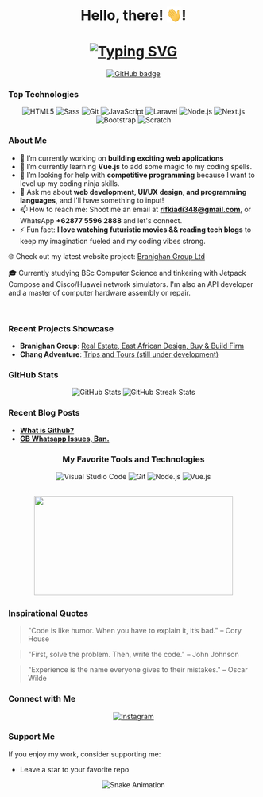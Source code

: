 <h1 align="center">Hello, there! <img src="https://raw.githubusercontent.com/ABSphreak/ABSphreak/master/gifs/Hi.gif" width="30px" height="32px" style="margin-bottom: -5px;"/>!</h1>

<h1 align="center">
  <a href="https://git.io/typing-svg">
    <img src="https://readme-typing-svg.herokuapp.com?font=Fira+Code&pause=1000&width=435&lines=I'm+Rifki+GG!...;A+Software+Developer+...;and+Web+Designer...;Enhance+your+coding+experience+!🖤&center=true&size=20" alt="Typing SVG" />
  </a>
</h1>

<p align="center">
  <a href="https://github.com/rifkigg?tab=followers">
    <img src="https://img.shields.io/github/followers/rifkigg?label=Followers&logo=GitHub&style=for-the-badge&hide_border=true" alt="GitHub badge"/>
  </a>
</p>

 ### Top Technologies
<div align="center" style="max-width: 500px; margin: 0 auto;">
  <p>
    <img src="https://img.shields.io/badge/html5-%23E34F26.svg?style=for-the-badge&logo=html5&logoColor=white" alt="HTML5"/>
    <img src="https://img.shields.io/badge/sass-%23CC6699.svg?style=for-the-badge&logo=sass&logoColor=white" alt="Sass"/>
     <img src="https://img.shields.io/badge/git-%23F05033.svg?style=for-the-badge&logo=git&logoColor=white" alt="Git"/>
    <img src="https://img.shields.io/badge/javascript-%23323330.svg?style=for-the-badge&logo=javascript&logoColor=%23F7DF1E" alt="JavaScript"/>
    <img src="https://img.shields.io/badge/Laravel-tomato?style=for-the-badge&logo=laravel&logoColor=white" alt="Laravel"/>
    <img src="https://img.shields.io/badge/node.js-%23339933.svg?style=for-the-badge&logo=node.js&logoColor=white" alt="Node.js"/>
    <img src="https://img.shields.io/badge/Next%20js-gray?style=for-the-badge&logo=next.js" alt="Next.js">
    <img src="https://img.shields.io/badge/bootstrap-purple?style=for-the-badge&logo=bootstrap&logoColor=white" alt="Bootstrap">
    <img src="https://img.shields.io/badge/scratch-orange?style=for-the-badge&logo=scratch&logoColor=white" alt="Scratch">
  </p>
</div>

### About Me
- 🔭 I’m currently working on **building exciting web applications**
- 🌱 I’m currently learning **Vue.js** to add some magic to my coding spells.
- 🤔 I’m looking for help with **competitive programming** because I want to level up my coding ninja skills.
- 💬 Ask me about **web development, UI/UX design, and programming languages**, and I'll have something to input!
- 📫 How to reach me: Shoot me an email at **[rifkiadi348@gmail.com](mailto:rifkiadi348@gmail.com)**, or WhatsApp **+62877 5596 2888** and let's connect.
- ⚡ Fun fact: **I love watching futuristic movies && reading tech blogs** to keep my imagination fueled and my coding vibes strong.

🌐 Check out my latest website project: [Branighan Group Ltd](https://branighangroup.com)

🎓 Currently studying BSc Computer Science and tinkering with Jetpack Compose and Cisco/Huawei network simulators. I'm also an API developer and a master of computer hardware assembly or repair.

<div id="header" align="center">
  <img src="https://komarev.com/ghpvc/?username=rifkigg&style=for-the-badge&color=blue" alt=""/>
</div>

### Recent Projects Showcase
- **Branighan Group**: [Real Estate, East African Design, Buy & Build Firm](https://branighangroup.com)
- **Chang Adventure**: [Trips and Tours (still under development) ](https://changadventure.co.ke)

### GitHub Stats
<p align="center">
  <img src="https://github-readme-stats.vercel.app/api?username=rifkigg&show_icons=true&theme=radical" alt="GitHub Stats"/>
  <img src="https://github-readme-streak-stats.herokuapp.com/?user=rifkigg&theme=radical" alt="GitHub Streak Stats"/>
</p>



### Recent Blog Posts
- **[What is Github?](https://thinkwemake.com/blog/full-article/level-up-your-coding-journey:-why-github-is-essential-for-beginners-and-how-to-get-started)**
- **[GB Whatsapp Issues, Ban.](https://thinkwemake.com/blog/full-article/unpacking-whatsapp-gb:-issues,-privacy-concerns,-and-transitioning-to-official-messenger)**


<div align="center" style="max-width: 500px; margin: 0 auto;">

### My Favorite Tools and Technologies
 <img width="90" height="30" src="https://img.shields.io/badge/Visual%20Studio%20Code-0078d7?style=flat-square&logo=visual-studio-code&logoColor=white" alt="Visual Studio Code"/>
 <img width="90" height="30" src="https://img.shields.io/badge/Git-F05032?style=flat-square&logo=git&logoColor=white" alt="Git"/>
 <img width="90" height="30" src="https://img.shields.io/badge/Node.js-339933?style=flat-square&logo=node-dot-js&logoColor=white" alt="Node.js"/>
 <img width="90" height="30" src="https://img.shields.io/badge/Vue.js-4FC08D?style=flat-square&logo=vue-dot-js&logoColor=white" alt="Vue.js"/>
  </div>
  <br />
<p align="center">
  <img width="400" height="200" src="https://github-readme-stats.vercel.app/api/top-langs/?username=rifkigg&size_weight=0.0005&count_weight=0.3&layout=compact&theme=radical">
</p>

### Inspirational Quotes
> "Code is like humor. When you have to explain it, it’s bad." – Cory House

> "First, solve the problem. Then, write the code." – John Johnson

> "Experience is the name everyone gives to their mistakes." – Oscar Wilde

### Connect with Me
<p align="center">
  <a href="https://www.instagram.com/mrifkii.as/" target="_blank"><img alt="Instagram" src="https://img.shields.io/badge/Instagram-%23E4405F.svg?&style=for-the-badge&logo=Instagram&logoColor=white"/></a>
</p>

### Support Me
If you enjoy my work, consider supporting me:
- Leave a star to your favorite repo







<p align="center">
  <img src="https://raw.githubusercontent.com/GodyRacks/GodyRacks/main/github-snake.svg" alt="Snake Animation" style="pointer-events: none;"/>
</p>





